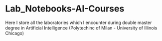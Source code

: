 # Lab_Notebooks-AI-Courses
Here I store all the laboratories which I encounter during double master degree in Artificial Intelligence (Polytechinc of Milan - University of Illinois Chicago)
